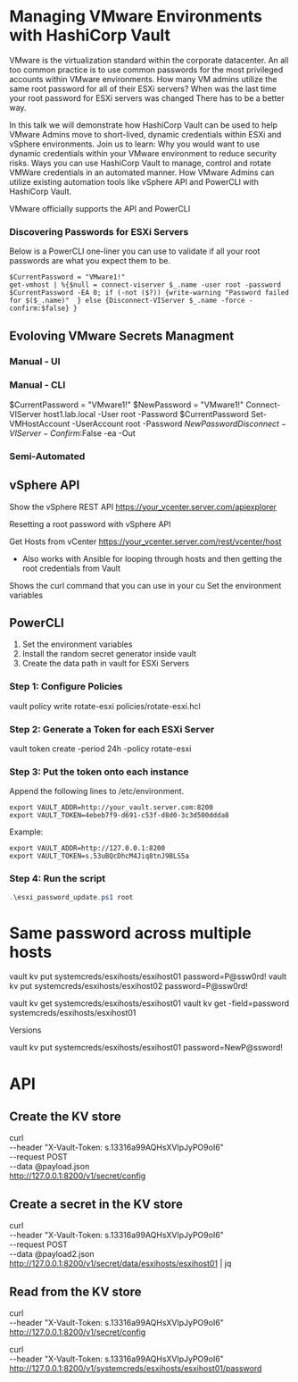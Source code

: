# Managing VMware Environments with HashiCorp Vault

VMware is the virtualization standard within the corporate datacenter. An all too common practice is to use common passwords for the most privileged accounts within VMware environments. How many VM admins utilize the same root password for all of their ESXi servers? When was the last time your root password for ESXi servers was changed
There has to be a better way.

In this talk we will demonstrate how HashiCorp Vault can be used to help VMware Admins move to short-lived, dynamic credentials within ESXi and vSphere environments. Join us to learn: Why you would want to use dynamic credentials within your VMware environment to reduce security risks. Ways you can use HashiCorp Vault to manage, control and rotate VMWare credentials in an automated manner. How VMware Admins can utilize existing automation tools like vSphere API and PowerCLI with HashiCorp Vault.

VMware officially supports the API and PowerCLI

### Discovering Passwords for ESXi Servers
Below is a PowerCLI one-liner you can use to validate if all your root passwords are what you expect them to be.

```
$CurrentPassword = "VMware1!"
get-vmhost | %{$null = connect-viserver $_.name -user root -password $CurrentPassword -EA 0; if (-not ($?)) {write-warning "Password failed for $($_.name)"  } else {Disconnect-VIServer $_.name -force -confirm:$false} }
```


## Evoloving VMware Secrets Managment
### Manual - UI

### Manual - CLI
$CurrentPassword = "VMware1!"
$NewPassword = "VMware1!"
Connect-VIServer host1.lab.local -User root -Password $CurrentPassword
Set-VMHostAccount -UserAccount root -Password $NewPassword
Disconnect-VIServer -Confirm:$False -ea -Out

### Semi-Automated

## vSphere API

Show the vSphere REST API
https://your_vcenter.server.com/apiexplorer

Resetting a root password with vSphere API

Get Hosts from vCenter
https://your_vcenter.server.com/rest/vcenter/host


* Also works with Ansible for looping through hosts and then getting the root credentials from Vault

Shows the curl command that you can use in your cu
Set the environment variables


## PowerCLI

1. Set the environment variables
2. Install the random secret generator inside vault
3. Create the data path in vault for ESXi Servers

### Step 1: Configure Policies
vault policy write rotate-esxi policies/rotate-esxi.hcl

### Step 2: Generate a Token for each ESXi Server
vault token create -period 24h -policy rotate-esxi

### Step 3: Put the token onto each instance
Append the following lines to /etc/environment.
```
export VAULT_ADDR=http://your_vault.server.com:8200
export VAULT_TOKEN=4ebeb7f9-d691-c53f-d8d0-3c3d500ddda8
```
Example:
```
export VAULT_ADDR=http://127.0.0.1:8200
export VAULT_TOKEN=s.53uBQcDhcM4Jiq8tnJ9BLS5a
```

### Step 4: Run the script
```powershell
.\esxi_password_update.ps1 root
```

# Same password across multiple hosts
vault kv put systemcreds/esxihosts/esxihost01 password=P@ssw0rd!
vault kv put systemcreds/esxihosts/esxihost02 password=P@ssw0rd!


vault kv get systemcreds/esxihosts/esxihost01
vault kv get -field=password  systemcreds/esxihosts/esxihost01

 Versions

vault kv put systemcreds/esxihosts/esxihost01 password=NewP@ssword!

# API
## Create the KV store
curl \
    --header "X-Vault-Token: s.13316a99AQHsXVlpJyPO9oI6" \
    --request POST \
    --data @payload.json \
    http://127.0.0.1:8200/v1/secret/config

## Create a secret in the KV store

curl \
    --header "X-Vault-Token: s.13316a99AQHsXVlpJyPO9oI6" \
    --request POST \
    --data @payload2.json \
    http://127.0.0.1:8200/v1/secret/data/esxihosts/esxihost01 | jq



## Read from the KV store
curl \
    --header "X-Vault-Token: s.13316a99AQHsXVlpJyPO9oI6" \
    http://127.0.0.1:8200/v1/secret/config


curl \
    --header "X-Vault-Token: s.13316a99AQHsXVlpJyPO9oI6" \
    http://127.0.0.1:8200/v1/systemcreds/esxihosts/esxihost01/password